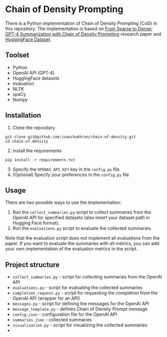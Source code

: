 # Chain of Density Prompting
There is a Python implementation of Chain of Density Prompting (CoD) in this repository. 
The implementation is based on [From Sparse to Dense: GPT-4 Summarization with Chain of Density Prompting](https://arxiv.org/abs/2309.04269) 
research paper and [HuggingFace Dataset](https://huggingface.co/datasets/griffin/chain_of_density).

## Toolset
- Python
- OpenAI API (GPT-4)
- HuggingFace datasets
- evaluation
- NLTK
- spaCy
- Numpy

## Installation
1. Clone the repository
```shell
git clone git@github.com:ivanchukhran/chain-of-density.git
cd chain-of-density
```
2. Install the requirements
```shell
pip install -r requirements.txt
```
3. Specify the `OPENAI_API_KEY` key in the `config.py` file
4. (Optional) Specify your preferences in the `config.py` file

## Usage 
There are two possible ways to use the implementation:
1. Run the `collect_summaries.py` script to collect summaries from the OpenAI API for specified datasets (also insert your dataset path in Hugging Face format).
2. Run the `evaluations.py` script to evaluate the collected summaries.

Note that the evaluation script does not implement all evaluations from the paper.
If you want to evaluate the summaries with all metrics, you can add your own implementation of the evaluation metrics in the script.

## Project structure
- `collect_summaries.py` - script for collecting summaries from the OpenAI API
- `evaluations.py` - script for evaluating the collected summaries
- `completion_request.py` - script for requesting the completion from the OpenAI API (wrapper for an API)
- `messages.py` - script for defining the messages for the OpenAI API
- `message_template.py` - defines Chain of Density Prompt message
- `config.json` - configuration file for the OpenAI API
- `summaries.json` - collected summaries
- `visualization.py` - script for visualizing the collected summaries
- 